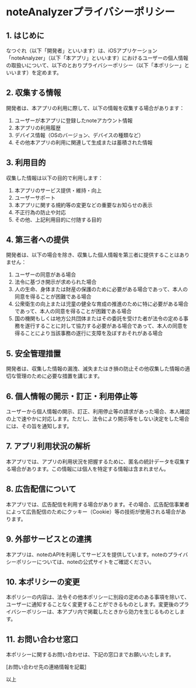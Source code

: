 # noteAnalyzerプライバシーポリシー

## 1. はじめに
なつぐれ（以下「開発者」といいます）は、iOSアプリケーション「noteAnalyzer」（以下「本アプリ」といいます）におけるユーザーの個人情報の取扱いについて、以下のとおりプライバシーポリシー（以下「本ポリシー」といいます）を定めます。

## 2. 収集する情報
開発者は、本アプリの利用に際して、以下の情報を収集する場合があります：
1. ユーザーが本アプリに登録したnoteアカウント情報
2. 本アプリの利用履歴
3. デバイス情報（OSのバージョン、デバイスの種類など）
4. その他本アプリの利用に関連して生成または蓄積された情報

## 3. 利用目的
収集した情報は以下の目的で利用します：
1. 本アプリのサービス提供・維持・向上
2. ユーザーサポート
3. 本アプリに関する規約等の変更などの重要なお知らせの表示
4. 不正行為の防止や対応
5. その他、上記利用目的に付随する目的

## 4. 第三者への提供
開発者は、以下の場合を除き、収集した個人情報を第三者に提供することはありません：
1. ユーザーの同意がある場合
2. 法令に基づき開示が求められた場合
3. 人の生命、身体または財産の保護のために必要がある場合であって、本人の同意を得ることが困難である場合
4. 公衆衛生の向上または児童の健全な育成の推進のために特に必要がある場合であって、本人の同意を得ることが困難である場合
5. 国の機関もしくは地方公共団体またはその委託を受けた者が法令の定める事務を遂行することに対して協力する必要がある場合であって、本人の同意を得ることにより当該事務の遂行に支障を及ぼすおそれがある場合

## 5. 安全管理措置
開発者は、収集した情報の漏洩、滅失またはき損の防止その他収集した情報の適切な管理のために必要な措置を講じます。

## 6. 個人情報の開示・訂正・利用停止等
ユーザーから個人情報の開示、訂正、利用停止等の請求があった場合、本人確認の上で速やかに対応します。ただし、法令により開示等をしない決定をした場合には、その旨を通知します。

## 7. アプリ利用状況の解析
本アプリでは、アプリの利用状況を把握するために、匿名の統計データを収集する場合があります。この情報には個人を特定する情報は含まれません。

## 8. 広告配信について
本アプリでは、広告配信を利用する場合があります。その場合、広告配信事業者によって広告配信のためにクッキー（Cookie）等の技術が使用される場合があります。

## 9. 外部サービスとの連携
本アプリは、noteのAPIを利用してサービスを提供しています。noteのプライバシーポリシーについては、noteの公式サイトをご確認ください。

## 10. 本ポリシーの変更
本ポリシーの内容は、法令その他本ポリシーに別段の定めのある事項を除いて、ユーザーに通知することなく変更することができるものとします。変更後のプライバシーポリシーは、本アプリ内で掲載したときから効力を生じるものとします。

## 11. お問い合わせ窓口
本ポリシーに関するお問い合わせは、下記の窓口までお願いいたします。

[お問い合わせ先の連絡情報を記載]

以上
